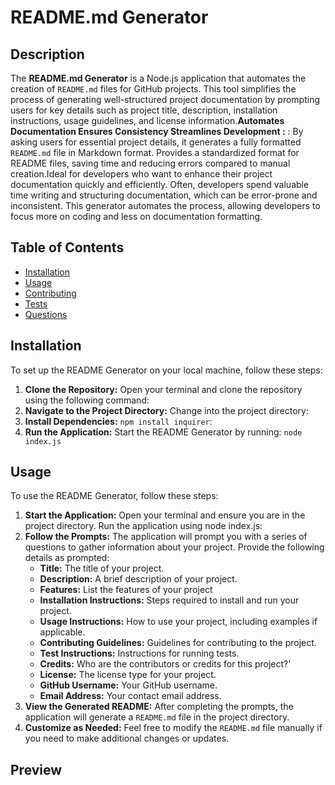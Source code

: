 # README.md Generator

## Description

The **README.md Generator** is a Node.js application that automates the creation of `README.md` files for GitHub projects. This tool simplifies the process of generating well-structured project documentation by prompting users for key details such as project title, description, installation instructions, usage guidelines, and license information.**Automates Documentation **Ensures Consistency **Streamlines Development**** :** : By asking users for essential project details, it generates a fully formatted `README.md` file in Markdown format. Provides a standardized format for README files, saving time and reducing errors compared to manual creation.Ideal for developers who want to enhance their project documentation quickly and efficiently. Often, developers spend valuable time writing and structuring documentation, which can be error-prone and inconsistent. This generator automates the process, allowing developers to focus more on coding and less on documentation formatting.

## Table of Contents

* [Installation](#installation)
* [Usage](#usage)
* [Contributing](#contributing)
* [Tests](#tests)
* [Questions](#questions)

## Installation

To set up the README Generator on your local machine, follow these steps:

1. **Clone the Repository:**
   Open your terminal and clone the repository using the following command:
2. **Navigate to the Project Directory:**
   Change into the project directory:
3. **Install Dependencies:**
   `npm install inquirer`:
4. **Run the Application:**
   Start the README Generator by running: `node index.js`

## Usage

To use the README Generator, follow these steps:

1. **Start the Application:**
   Open your terminal and ensure you are in the project directory. Run the application using node index.js:
2. **Follow the Prompts:**
   The application will prompt you with a series of questions to gather information about your project. Provide the following details as prompted:
   * **Title:** The title of your project.
   * **Description:** A brief description of your project.
   * **Features:** List the features of your project
   * **Installation Instructions:** Steps required to install and run your project.
   * **Usage Instructions:** How to use your project, including examples if applicable.
   * **Contributing Guidelines:** Guidelines for contributing to the project.
   * **Test Instructions:** Instructions for running tests.
   * **Credits:** Who are the contributors or credits for this project?'
   * **License:** The license type for your project.
   * **GitHub Username:** Your GitHub username.
   * **Email Address:** Your contact email address.
3. **View the Generated README:**
   After completing the prompts, the application will generate a `README.md` file in the project directory.
4. **Customize as Needed:**
   Feel free to modify the `README.md` file manually if you need to make additional changes or updates.

## Preview
